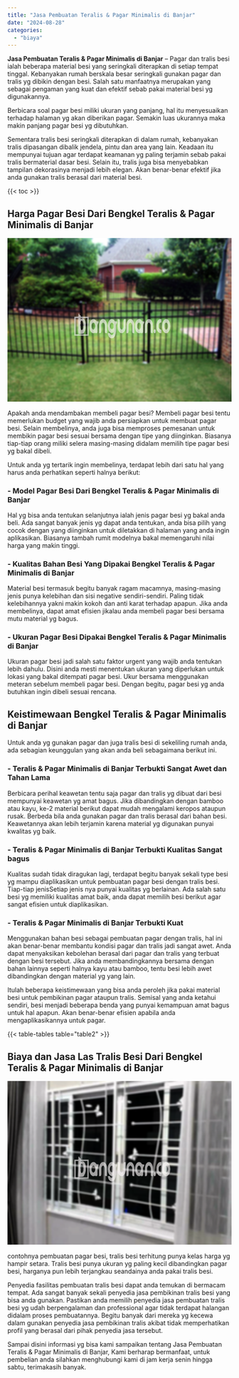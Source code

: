 ```yaml
---
title: "Jasa Pembuatan Teralis & Pagar Minimalis di Banjar"
date: "2024-08-28"
categories: 
  - "biaya"
---
```


**Jasa Pembuatan Teralis & Pagar Minimalis di Banjar** – Pagar dan tralis besi ialah beberapa material besi yang seringkali diterapkan di setiap tempat tinggal. Kebanyakan rumah berskala besar seringkali gunakan pagar dan tralis yg dibikin dengan besi. Salah satu manfaatnya merupakan yang sebagai pengaman yang kuat dan efektif sebab pakai material besi yg digunakannya.

Berbicara soal pagar besi miliki ukuran yang panjang, hal itu menyesuaikan terhadap halaman yg akan diberikan pagar. Semakin luas ukurannya maka makin panjang pagar besi yg dibutuhkan.

Sementara tralis besi seringkali diterapkan di dalam rumah, kebanyakan tralis dipasangan dibalik jendela, pintu dan area yang lain. Keadaan itu mempunyai tujuan agar terdapat keamanan yg paling terjamin sebab pakai tralis bermaterial dasar besi. Selain itu, tralis juga bisa menyebabkan tampilan dekorasinya menjadi lebih elegan. Akan benar-benar efektif jika anda gunakan tralis berasal dari material besi.

{{< toc >}}

## Harga Pagar Besi Dari Bengkel Teralis & Pagar Minimalis di Banjar

![Jasa Pembuatan Teralis & Pagar Minimalis di Banjar](/images/pagar-minimalis-murah-13.png)

Apakah anda mendambakan membeli pagar besi? Membeli pagar besi tentu memerlukan budget yang wajib anda persiapkan untuk membuat pagar besi. Selain membelinya, anda juga bisa memproses pemesanan untuk membikin pagar besi sesuai bersama dengan tipe yang diinginkan. Biasanya tiap-tiap orang miliki selera masing-masing didalam memilih tipe pagar besi yg bakal dibeli.

Untuk anda yg tertarik ingin membelinya, terdapat lebih dari satu hal yang harus anda perhatikan seperti halnya berikut:
### \- Model Pagar Besi Dari Bengkel Teralis & Pagar Minimalis di Banjar

Hal yg bisa anda tentukan selanjutnya ialah jenis pagar besi yg bakal anda beli. Ada sangat banyak jenis yg dapat anda tentukan, anda bisa pilih yang cocok dengan yang diinginkan untuk diletakkan di halaman yang anda ingin aplikasikan. Biasanya tambah rumit modelnya bakal memengaruhi nilai harga yang makin tinggi.

### \- Kualitas Bahan Besi Yang Dipakai Bengkel Teralis & Pagar Minimalis di Banjar

Material besi termasuk begitu banyak ragam macamnya, masing-masing jenis punya kelebihan dan sisi negative sendiri-sendiri. Paling tidak kelebihannya yakni makin kokoh dan anti karat terhadap apapun. Jika anda membelinya, dapat amat efisien jikalau anda membeli pagar besi bersama mutu material yg bagus.

### \- Ukuran Pagar Besi Dipakai Bengkel Teralis & Pagar Minimalis di Banjar

Ukuran pagar besi jadi salah satu faktor urgent yang wajib anda tentukan lebih dahulu. Disini anda mesti menentukan ukuran yang diperlukan untuk lokasi yang bakal ditempati pagar besi. Ukur bersama menggunakan meteran sebelum membeli pagar besi. Dengan begitu, pagar besi yg anda butuhkan ingin dibeli sesuai rencana.

## Keistimewaan Bengkel Teralis & Pagar Minimalis di Banjar

Untuk anda yg gunakan pagar dan juga tralis besi di sekeliling rumah anda, ada sebagian keunggulan yang akan anda beli sebagaimana berikut ini.

### \- Teralis & Pagar Minimalis di Banjar Terbukti Sangat Awet dan Tahan Lama

Berbicara perihal keawetan tentu saja pagar dan tralis yg dibuat dari besi mempunyai keawetan yg amat bagus. Jika dibandingkan dengan bamboo atau kayu, ke-2 material berikut dapat mudah mengalami keropos ataupun rusak. Berbeda bila anda gunakan pagar dan tralis berasal dari bahan besi. Keawetannya akan lebih terjamin karena material yg digunakan punyai kwalitas yg baik.

### \- Teralis & Pagar Minimalis di Banjar Terbukti Kualitas Sangat bagus

Kualitas sudah tidak diragukan lagi, terdapat begitu banyak sekali type besi yg mampu diaplikasikan untuk pembuatan pagar besi dengan tralis besi. Tiap-tiap jenisSetiap jenis nya punyai kualitas yg berlainan. Ada salah satu besi yg memiliki kualitas amat baik, anda dapat memilih besi berikut agar sangat efisien untuk diaplikasikan.

### \- Teralis & Pagar Minimalis di Banjar Terbukti Kuat

Menggunakan bahan besi sebagai pembuatan pagar dengan tralis, hal ini akan benar-benar membantu kondisi pagar dan tralis jadi sangat awet. Anda dapat menyaksikan kebolehan berasal dari pagar dan tralis yang terbuat dengan besi tersebut. Jika anda membandingkannya bersama dengan bahan lainnya seperti halnya kayu atau bamboo, tentu besi lebih awet dibandingkan dengan material yg yang lain.

Itulah beberapa keistimewaan yang bisa anda peroleh jika pakai material besi untuk pembikinan pagar ataupun tralis. Semisal yang anda ketahui sendiri, besi menjadi beberapa benda yang punyai kemampuan amat bagus untuk hal apapun. Akan benar-benar efisien apabila anda mengaplikasikannya untuk pagar.

{{< table-tables table="table2" >}}

## Biaya dan Jasa Las Tralis Besi Dari Bengkel Teralis & Pagar Minimalis di Banjar

![Jasa Pembuatan Teralis & Pagar Minimalis di Banjar](/images/teralis-minimalis-murah-21.png)

contohnya pembuatan pagar besi, tralis besi terhitung punya kelas harga yg hampir setara. Tralis besi punya ukuran yg paling kecil dibandingkan pagar besi, harganya pun lebih terjangkau seandainya anda pakai tralis besi.

Penyedia fasilitas pembuatan tralis besi dapat anda temukan di bermacam tempat. Ada sangat banyak sekali penyedia jasa pembikinan tralis besi yang bisa anda gunakan. Pastikan anda memilih penyedia jasa pembuatan tralis besi yg udah berpengalaman dan professional agar tidak terdapat halangan didalam proses pembuatannya. Begitu banyak dari mereka yg kecewa dalam gunakan penyedia jasa pembikinan tralis akibat tidak memperhatikan profil yang berasal dari pihak penyedia jasa tersebut.

Sampai disini informasi yg bisa kami sampaikan tentang Jasa Pembuatan Teralis & Pagar Minimalis di Banjar, Kami berharap bermanfaat, untuk pembelian anda silahkan menghubungi kami di jam kerja senin hingga sabtu, terimakasih banyak.
